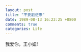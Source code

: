 ```yaml
---
layout: post
title: "不要戳进来"
date: 1989-08-13 16:23:25 +0800
comments: true
categories: Life
---
```

<!--more-->
我爱你，王小妞!
